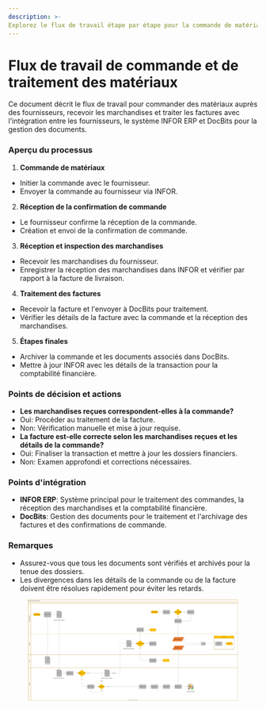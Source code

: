 ```yaml
---
description: >-
Explorez le flux de travail étape par étape pour la commande de matériaux, la réception de marchandises et le traitement des factures avec l'intégration d'INFOR ERP et de DocBits. Gestion efficace des fournisseurs et des documents en un seul endroit.
---
```


# Flux de travail de commande et de traitement des matériaux

Ce document décrit le flux de travail pour commander des matériaux auprès des fournisseurs, recevoir les marchandises et traiter les factures avec l'intégration entre les fournisseurs, le système INFOR ERP et DocBits pour la gestion des documents.

### Aperçu du processus

1. **Commande de matériaux**
* Initier la commande avec le fournisseur.
* Envoyer la commande au fournisseur via INFOR.
2. **Réception de la confirmation de commande**
* Le fournisseur confirme la réception de la commande.
* Création et envoi de la confirmation de commande.
3. **Réception et inspection des marchandises**
* Recevoir les marchandises du fournisseur.
* Enregistrer la réception des marchandises dans INFOR et vérifier par rapport à la facture de livraison.
4. **Traitement des factures**
* Recevoir la facture et l'envoyer à DocBits pour traitement.
* Vérifier les détails de la facture avec la commande et la réception des marchandises.
5. **Étapes finales**
* Archiver la commande et les documents associés dans DocBits.
* Mettre à jour INFOR avec les détails de la transaction pour la comptabilité financière.

### Points de décision et actions

* **Les marchandises reçues correspondent-elles à la commande?**
* Oui: Procéder au traitement de la facture.
* Non: Vérification manuelle et mise à jour requise.
* **La facture est-elle correcte selon les marchandises reçues et les détails de la commande?**
* Oui: Finaliser la transaction et mettre à jour les dossiers financiers.
* Non: Examen approfondi et corrections nécessaires.

### Points d'intégration

* **INFOR ERP**: Système principal pour le traitement des commandes, la réception des marchandises et la comptabilité financière.
* **DocBits**: Gestion des documents pour le traitement et l'archivage des factures et des confirmations de commande.

### Remarques

* Assurez-vous que tous les documents sont vérifiés et archivés pour la tenue des dossiers.
* Les divergences dans les détails de la commande ou de la facture doivent être résolues rapidement pour éviter les retards.

<figure><img src="../../.gitbook/assets/embed.svg" alt=""><figcaption></figcaption></figure>
